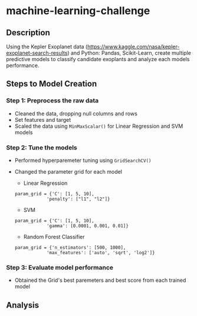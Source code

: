# machine-learning-challenge

## Description
Using the Kepler Exoplanet data (https://www.kaggle.com/nasa/kepler-exoplanet-search-results) and Python: Pandas, Scikit-Learn, create multiple predictive models to classify candidate exoplants and analyze each models performance.

## Steps to Model Creation

### Step 1: Preprocess the raw data
* Cleaned the data, dropping null columns and rows
* Set features and target
* Scaled the data using `MinMaxScalar()` for Linear Regression and SVM models

### Step 2: Tune the models
* Performed hyperparemeter tuning using `GridSearchCV()`
* Changed the parameter grid for each model
  * Linear Regression
  ```
  param_grid = {'C': [1, 5, 10],
              'penalty': ["l1", "l2"]}
  ```
  * SVM
  ```
  param_grid = {'C': [1, 5, 10],
              'gamma': [0.0001, 0.001, 0.01]}
  ```
  
  * Random Forest Classifier
  ```
  param_grid = {'n_estimators': [500, 1000],
              'max_features': ['auto', 'sqrt', 'log2']}
  ```

### Step 3: Evaluate model performance
* Obtained the Grid's best paremeters and best score from each trained model

## Analysis

